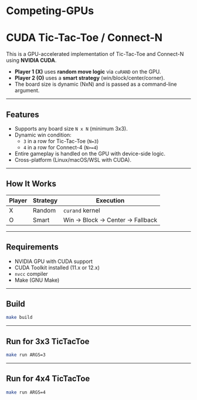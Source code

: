 # Competing-GPUs

# CUDA Tic-Tac-Toe / Connect-N

This is a GPU-accelerated implementation of Tic-Tac-Toe and Connect-N using **NVIDIA CUDA**.

- **Player 1 (X)** uses **random move logic** via `cuRAND` on the GPU.
- **Player 2 (O)** uses a **smart strategy** (win/block/center/corner).
- The board size is dynamic (NxN) and is passed as a command-line argument.

---

## Features

- Supports any board size `N x N` (minimum 3x3).
- Dynamic win condition: 
  - `3` in a row for Tic-Tac-Toe (`N=3`)
  - `4` in a row for Connect-4 (`N>=4`)
- Entire gameplay is handled on the GPU with device-side logic.
- Cross-platform (Linux/macOS/WSL with CUDA).

---

## How It Works

| Player | Strategy | Execution                       |
|--------|----------|---------------------------------|
| X      | Random   | `curand` kernel                 |
| O      | Smart    | Win → Block → Center → Fallback |

---

## Requirements

- NVIDIA GPU with CUDA support
- CUDA Toolkit installed (11.x or 12.x)
- `nvcc` compiler
- Make (GNU Make) 

---

## Build
```bash
make build
```

---

## Run for 3x3 TicTacToe
```bash
make run ARGS=3 
```

---

## Run for 4x4 TicTacToe
```bash
make run ARGS=4 

